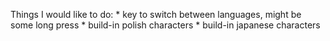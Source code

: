 Things I would like to do:
    * key to switch between languages, might be some long press
    * build-in polish characters
    * build-in japanese characters
